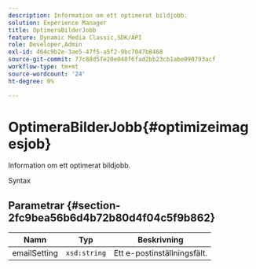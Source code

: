 ```yaml
---
description: Information om ett optimerat bildjobb.
solution: Experience Manager
title: OptimeraBilderJobb
feature: Dynamic Media Classic,SDK/API
role: Developer,Admin
exl-id: 464c9b2e-3ae5-47f5-a5f2-9bc7047b8468
source-git-commit: 77c88d5fe20e048f6fad2bb23cb1abe090793acf
workflow-type: tm+mt
source-wordcount: '24'
ht-degree: 0%

---
```


# OptimeraBilderJobb{#optimizeimagesjob}

Information om ett optimerat bildjobb.

Syntax

## Parametrar {#section-2fc9bea56b6d4b72b80d4f04c5f9b862}

| Namn | Typ | Beskrivning |
|---|---|---|
| emailSetting | `xsd:string` | Ett e-postinställningsfält. |
